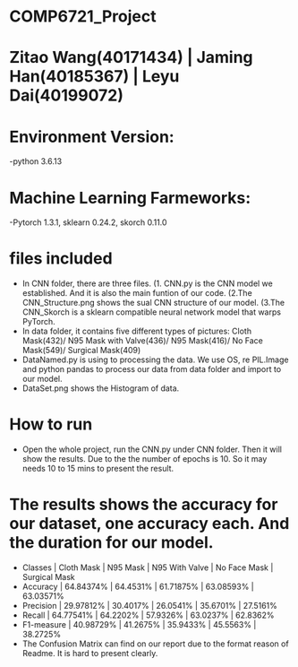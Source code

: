 # COMP6721_Project
# Zitao Wang(40171434) | Jaming Han(40185367) | Leyu Dai(40199072)
# Environment Version: 
-python 3.6.13
# Machine Learning Farmeworks: 
-Pytorch 1.3.1, sklearn 0.24.2, skorch 0.11.0
# files included
- In CNN folder, there are three files. (1. CNN.py is the CNN model we established. And it is also the main funtion of our code. (2.The CNN_Structure.png shows the sual CNN structure of our model. (3.The CNN_Skorch is a sklearn compatible neural network model that warps PyTorch.
- In data folder, it contains five different types of pictures: Cloth Mask(432)/ N95 Mask with Valve(436)/ N95 Mask(416)/ No Face Mask(549)/ Surgical Mask(409)
- DataNamed.py is using to processing the data. We use OS, re PIL.Image and python pandas to process our data from data folder and import to our model.
- DataSet.png shows the Histogram of data.

# How to run
- Open the whole project, run the CNN.py under CNN folder. Then it will show the results. Due to the the number of epochs is 10. So it may needs 10 to 15 mins to present the result.

# The results shows the accuracy for our dataset, one accuracy each. And the duration for our model.

- Classes    | Cloth Mask	| N95 Mask	| N95 With Valve | No Face Mask | Surgical Mask
- Accuracy	 | 64.84374%  | 64.4531%	|   61.71875%    |  63.08593%   |   63.03571%
- Precision	 | 29.97812%  | 30.4017%	|   26.0541%	   |  35.6701%	  |   27.5161%
- Recall	   | 64.77541%  | 64.2202%	|   57.9326%     |  63.0237%	  |   62.8362%
- F1-measure | 40.98729%  |	41.2675%	|   35.9433%	   |  45.5563%	  |   38.2725%
- The Confusion Matrix can find on our report due to the format reason of Readme. It is hard to present clearly.

                  
